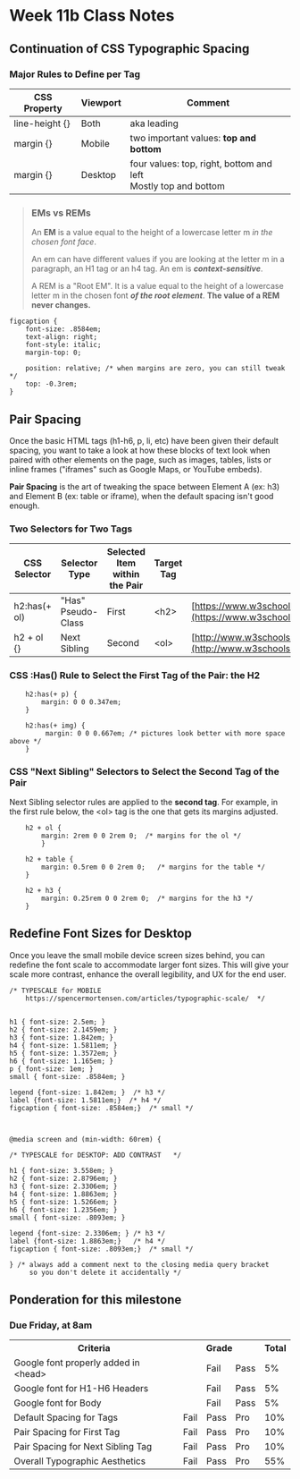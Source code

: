 # Week 11b Class Notes

## Continuation of CSS Typographic Spacing

### Major Rules to Define per Tag

|CSS Property|Viewport|Comment|
|---|---|---|
|line-height {}|Both|aka leading||
|margin {}|Mobile|two important values: **top and bottom**|
|margin {}|Desktop|four values: top, right, bottom and left<br>Mostly top and bottom|

<blockquote>
    
### EMs vs REMs

An **EM** is a value equal to the height of a lowercase letter m *in the chosen font face*.

An em can have different values if you are looking at the letter m in a paragraph, an H1 tag or an h4 tag. An em is ***context-sensitive***.

A REM is a "Root EM". It is a value equal to the height of a lowercase letter m in the chosen font ***of the root element***. **The value of a REM never changes.**
    
</blockquote>


    figcaption {
        font-size: .8584em;
        text-align: right;
        font-style: italic;
        margin-top: 0;

        position: relative; /* when margins are zero, you can still tweak */
        top: -0.3rem;
    }


## Pair Spacing

Once the basic HTML tags (h1-h6, p, li, etc) have been given their default spacing, you want to take a look at how these blocks of text look when paired with other elements on the page, such as images, tables, lists or inline frames ("iframes" such as Google Maps, or YouTube embeds).

**Pair Spacing** is the art of tweaking the space between Element A (ex: h3) and Element B (ex: table or iframe), when the default spacing isn't good enough. 

### Two Selectors for Two Tags

|CSS Selector|Selector Type|Selected Item within the Pair|Target Tag|Links|
|---|---|---|---|---|
|h2:has(+ ol)|"Has" Pseudo-Class|First|\<h2>|[https://www.w3schools.com/cssref/sel_has.php](https://www.w3schools.com/cssref/sel_has.php)|
|h2 + ol {}|Next Sibling|Second|\<ol>|[http://www.w3schools.com/CSSref/sel_element_pluss.php](http://www.w3schools.com/CSSref/sel_element_pluss.php)|


### CSS :Has() Rule to Select the First Tag of the Pair: the H2

        h2:has(+ p) {
            margin: 0 0 0.347em;
        }   

        h2:has(+ img) {
             margin: 0 0 0.667em; /* pictures look better with more space above */
        } 



### CSS "Next Sibling" Selectors to Select the Second Tag of the Pair

Next Sibling selector rules are applied to the **second tag**. For example, in the first rule below, the \<ol> tag is the one that gets its margins adjusted.

        h2 + ol {
            margin: 2rem 0 0 2rem 0;  /* margins for the ol */
            }

        h2 + table {
            margin: 0.5rem 0 0 2rem 0;   /* margins for the table */
        } 

        h2 + h3 {
            margin: 0.25rem 0 0 2rem 0;  /* margins for the h3 */
        }       



## Redefine Font Sizes for Desktop

Once you leave the small mobile device screen sizes behind, you can redefine the font scale to accommodate larger font sizes. This will give your scale more contrast, enhance the overall legibility, and UX for the end user.

    /* TYPESCALE for MOBILE 
        https://spencermortensen.com/articles/typographic-scale/  */


    h1 { font-size: 2.5em; }
    h2 { font-size: 2.1459em; }
    h3 { font-size: 1.842em; }
    h4 { font-size: 1.5811em; }
    h5 { font-size: 1.3572em; }
    h6 { font-size: 1.165em; }
    p { font-size: 1em; }
    small { font-size: .8584em; }
    
    legend {font-size: 1.842em; }  /* h3 */
    label {font-size: 1.5811em;}  /* h4 */
    figcaption { font-size: .8584em;}  /* small */



    @media screen and (min-width: 60rem) {

    /* TYPESCALE for DESKTOP: ADD CONTRAST   */

    h1 { font-size: 3.558em; }
    h2 { font-size: 2.8796em; }
    h3 { font-size: 2.3306em; }
    h4 { font-size: 1.8863em; }
    h5 { font-size: 1.5266em; }
    h6 { font-size: 1.2356em; }
    small { font-size: .8093em; }

    legend {font-size: 2.3306em; } /* h3 */
    label {font-size: 1.8863em;}   /* h4 */
    figcaption { font-size: .8093em;}  /* small */

    } /* always add a comment next to the closing media query bracket 
         so you don't delete it accidentally */



## Ponderation for this milestone

### Due Friday, at 8am

<table>
<tr><th>Criteria</th><th colspan="3">Grade</th><th>Total</th></tr>
<tr><td>Google font properly added in &lt;head&gt;</td><td>&nbsp;</td><td>Fail</td><td>Pass</td><td>5%</td></tr>
<tr><td>Google font for H1-H6 Headers</td><td>&nbsp;</td><td>Fail</td><td>Pass</td><td>5%</td></tr>
<tr><td>Google font for Body</td><td>&nbsp;</td><td>Fail</td><td>Pass</td><td>5%</td></tr>
<tr><td>Default Spacing for Tags</td><td>Fail</td><td>Pass</td><td>Pro</td><td>10%</td></tr>
<tr><td>Pair Spacing for First Tag</td><td>Fail</td><td>Pass</td><td>Pro</td><td>10%</td></tr>
<tr><td>Pair Spacing for Next Sibling Tag</td><td>Fail</td><td>Pass</td><td>Pro</td><td>10%</td></tr>
<tr><td>Overall Typographic Aesthetics</td><td>Fail</td><td>Pass</td><td>Pro</td><td>55%</td></tr>
</table>